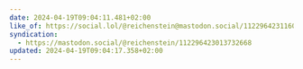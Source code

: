 ```yaml
---
date: 2024-04-19T09:04:11.481+02:00
like_of: https://social.lol/@reichenstein@mastodon.social/112296423116027719
syndication:
  - https://mastodon.social/@reichenstein/112296423013732668
updated: 2024-04-19T09:04:17.358+02:00
---
```

